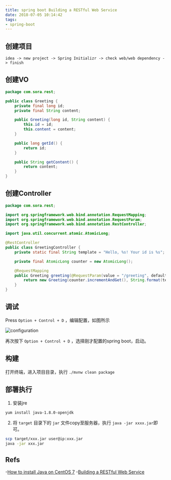 ```yaml
---
title: spring boot Building a RESTful Web Service
date: 2018-07-05 10:14:42
tags:
- spring-boot
---
```


## 创建项目

`idea -> new project -> Spring Initializr -> check web/web dependency -> finish`

## 创建VO

```java
package com.sora.rest;

public class Greeting {
    private final long id;
    private final String content;

    public Greeting(long id, String content) {
        this.id = id;
        this.content = content;
    }

    public long getId() {
        return id;
    }

    public String getContent() {
        return content;
    }
}
```

## 创建Controller

```java
package com.sora.rest;

import org.springframework.web.bind.annotation.RequestMapping;
import org.springframework.web.bind.annotation.RequestParam;
import org.springframework.web.bind.annotation.RestController;

import java.util.concurrent.atomic.AtomicLong;

@RestController
public class GreetingController {
    private static final String template = "Hello, %s! Your id is %s";

    private final AtomicLong counter = new AtomicLong();

    @RequestMapping
    public Greeting greeting(@RequestParam(value = "/greeting", defaultValue = "world") String name) {
        return new Greeting(counter.incrementAndGet(), String.format(template, name, counter.get()));
    }
}
```

## 调试

Press `Option + Control + D` ，编辑配置，如图所示

![configuration](/assets/images/spring/debug-configuration.jpg)

再次按下 `Option + Control + D` ，选择刚才配置的spring boot，启动。

## 构建

打开终端，进入项目目录，执行 `./mvnw clean package`

## 部署执行

1. 安装jre

```bash
yum install java-1.8.0-openjdk
```

2. 将 `target` 目录下的 `jar` 文件copy至服务器，执行 `java -jar xxxx.jar`即可。

```bash
scp target/xxx.jar user@ip:xxx.jar
java -jar xxx.jar
```

## Refs

-[How to install Java on CentOS 7](https://linuxize.com/post/install-java-on-centos-7/)
-[Building a RESTful Web Service](http://spring.io/guides/gs/rest-service/#initial)

